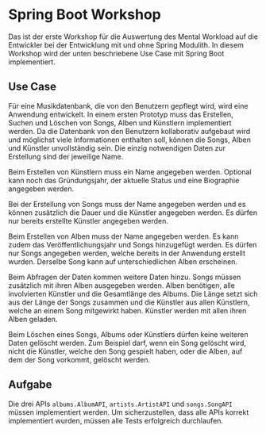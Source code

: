 # Spring Boot Workshop

Das ist der erste Workshop für die Auswertung des Mental Workload auf die Entwickler bei der Entwicklung mit und ohne Spring Modulith. In diesem Workshop wird der unten beschriebene Use Case mit Spring Boot implementiert.

## Use Case

Für eine Musikdatenbank, die von den Benutzern gepflegt wird, wird eine Anwendung entwickelt. In einem ersten Prototyp muss das Erstellen, Suchen und Löschen von Songs, Alben und Künstlern implementiert werden. Da die Datenbank von den Benutzern kollaborativ aufgebaut wird und möglichst viele Informationen enthalten soll, können die Songs, Alben und Künstler unvollständig sein. Die einzig notwendigen Daten zur Erstellung sind der jeweilige Name.

Beim Erstellen von Künstlern muss ein Name angegeben werden. Optional kann noch das Gründungsjahr, der aktuelle Status und eine Biographie angegeben werden.

Bei der Erstellung von Songs muss der Name angegeben werden und es können zusätzlich die Dauer und die Künstler angegeben werden. Es dürfen nur bereits erstellte Künstler angegeben werden.

Beim Erstellen von Alben muss der Name angegeben werden. Es kann zudem das Veröffentlichungsjahr und Songs hinzugefügt werden. Es dürfen nur Songs angegeben werden, welche bereits in der Anwendung erstellt wurden. Derselbe Song kann auf unterschiedlichen Alben erscheinen.

Beim Abfragen der Daten kommen weitere Daten hinzu. Songs müssen zusätzlich mit ihren Alben ausgegeben werden. Alben benötigen, alle involvierten Künstler und die Gesamtlänge des Albums. Die Länge setzt sich aus der Länge der Songs zusammen und die Künstler aus allen Künstlern, welche an einem Song mitgewirkt haben. Künstler werden mit allen ihren Alben geladen.

Beim Löschen eines Songs, Albums oder Künstlers dürfen keine weiteren Daten gelöscht werden. Zum Beispiel darf, wenn ein Song gelöscht wird, nicht die Künstler, welche den Song gespielt haben, oder die Alben, auf dem der Song vorkommt, gelöscht werden.

## Aufgabe

Die drei APIs `albums.AlbumAPI`, `artists.ArtistAPI` und `songs.SongAPI` müssen implementiert werden. Um sicherzustellen, dass alle APIs korrekt implementiert wurden, müssen alle Tests erfolgreich durchlaufen.